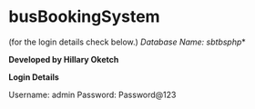 # busBookingSystem
(for the login details check below.)
*Database Name: sbtbsphp**

**Developed by Hillary Oketch**

**Login Details**

Username: admin
Password: Password@123
